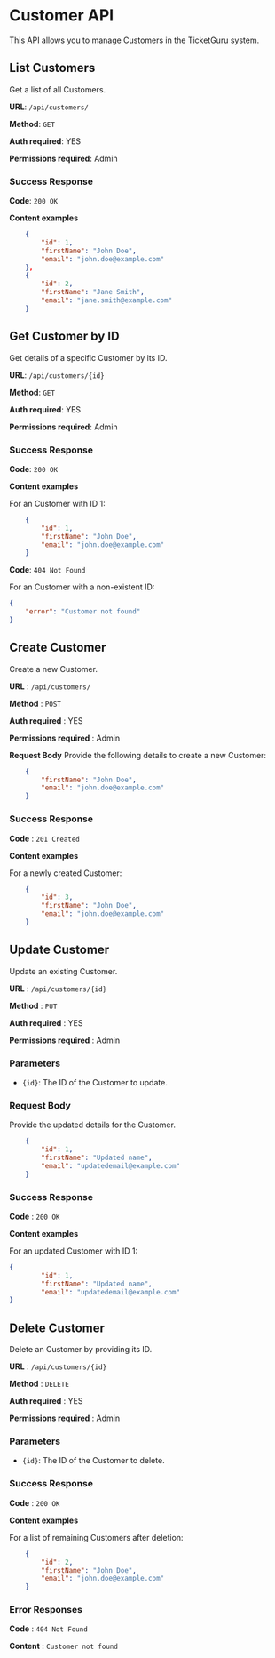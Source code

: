 # Customer API

This API allows you to manage Customers in the TicketGuru system.

## List Customers

Get a list of all Customers.

**URL**: `/api/customers/`

**Method**: `GET`

**Auth required**: YES

**Permissions required**: Admin

### Success Response

**Code**: `200 OK`

**Content examples**

```json
    {
        "id": 1,
        "firstName": "John Doe",
        "email": "john.doe@example.com"
    },
    {
        "id": 2,
        "firstName": "Jane Smith",
        "email": "jane.smith@example.com"
    }
```

## Get Customer by ID

Get details of a specific Customer by its ID.

**URL**: `/api/customers/{id}`

**Method**: `GET`

**Auth required**: YES

**Permissions required**: Admin

### Success Response

**Code**: `200 OK`

**Content examples**

For an Customer with ID 1:

```json
    {
        "id": 1,
        "firstName": "John Doe",
        "email": "john.doe@example.com"
    }
```

**Code**: `404 Not Found`

For an Customer with a non-existent ID:

```json
{
    "error": "Customer not found"
}
```

## Create Customer
Create a new Customer.

**URL** : `/api/customers/`

**Method** : `POST`

**Auth required** : YES

**Permissions required** : Admin

**Request Body**
Provide the following details to create a new Customer:

```json
    {
        "firstName": "John Doe",
        "email": "john.doe@example.com"
    }
```
### Success Response
**Code** : `201 Created`

**Content examples**

For a newly created Customer:

```json
    {
        "id": 3,
        "firstName": "John Doe",
        "email": "john.doe@example.com"
    }
```

## Update Customer

Update an existing Customer.

**URL** : `/api/customers/{id}`

**Method** : `PUT`

**Auth required** : YES

**Permissions required** : Admin

### Parameters

- `{id}`: The ID of the Customer to update.

### Request Body

Provide the updated details for the Customer.

```json
    {
        "id": 1,
        "firstName": "Updated name",
        "email": "updatedemail@example.com"
    }
```
### Success Response

**Code** : `200 OK`

**Content examples**

For an updated Customer with ID 1:

```json
{
        "id": 1,
        "firstName": "Updated name",
        "email": "updatedemail@example.com"
}
```

## Delete Customer

Delete an Customer by providing its ID.

**URL** : `/api/customers/{id}`

**Method** : `DELETE`

**Auth required** : YES

**Permissions required** : Admin

### Parameters

- `{id}`: The ID of the Customer to delete.

### Success Response

**Code** : `200 OK`

**Content examples**

For a list of remaining Customers after deletion:

```json
    {
        "id": 2,
        "firstName": "John Doe",
        "email": "john.doe@example.com"
    }
```
### Error Responses

**Code** : `404 Not Found`

**Content** : `Customer not found`
